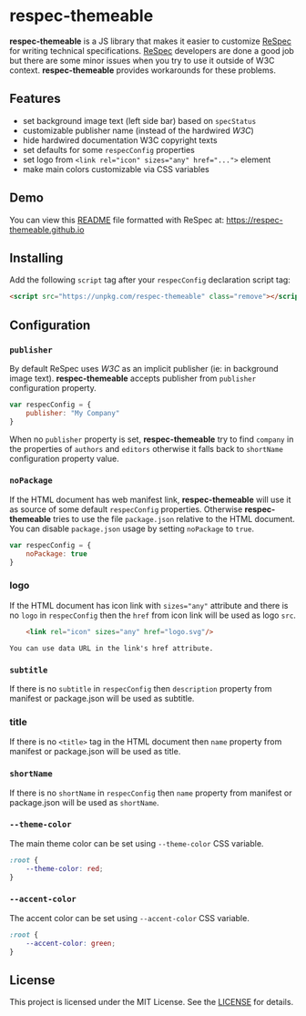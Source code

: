# respec-themeable

 **respec-themeable** is a JS library that makes it easier to customize [ReSpec](https://respec.org) for writing technical specifications. [ReSpec](https://respec.org) developers are done a good job but there are some minor issues when you try to use it outside of W3C context. **respec-themeable** provides workarounds for these problems.

 ## Features

- set background image text (left side bar) based on `specStatus`
- customizable publisher name (instead of the hardwired *W3C*)
- hide hardwired documentation W3C copyright texts
- set defaults for some `respecConfig` properties
- set logo from `<link rel="icon" sizes="any" href="...">` element
- make main colors customizable via CSS variables

## Demo

You can view this [README](README.md) file formatted with ReSpec at: https://respec-themeable.github.io

## Installing

Add the following `script` tag after your `respecConfig` declaration script tag:

```html
<script src="https://unpkg.com/respec-themeable" class="remove"></script>
```

## Configuration

### `publisher`

By default ReSpec uses *W3C* as an implicit publisher (ie: in background image text). **respec-themeable** accepts publisher from `publisher` configuration property.

```JavaScript "example": "set document publisher"
var respecConfig = {
    publisher: "My Company"
}
```

When no `publisher` property is set, **respec-themeable** try to find `company` in the properties of `authors` and `editors` otherwise it falls back to `shortName` configuration property value.

### `noPackage`

If the HTML document has web manifest link, **respec-themeable** will use it as source of some default `respecConfig` properties. Otherwise **respec-themeable** tries to use the file `package.json` relative to the HTML document. You can disable `package.json` usage by setting `noPackage` to `true`.

```JavaScript "example": "disable package.json processing"
var respecConfig = {
    noPackage: true
}
```

### logo

If the HTML document has icon link with `sizes="any"` attribute and there is no `logo` in `respecConfig` then the `href` from icon link will be used as logo `src`.

```HTML "example": "set logo"
    <link rel="icon" sizes="any" href="logo.svg"/>
```

```note
You can use data URL in the link's href attribute.
```

### `subtitle`

If there is no `subtitle` in `respecConfig` then `description` property from manifest or package.json will be used as subtitle.

### title

If there is no `<title>` tag in the HTML document then `name` property from manifest or package.json will be used as title.

### `shortName`

If there is no `shortName` in `respecConfig` then `name` property from manifest or package.json will be used as `shortName`.

### `--theme-color`

The main theme color can be set using `--theme-color` CSS variable.

```CSS "example": "set theme color"
:root {
    --theme-color: red;
}
```

### `--accent-color`

The accent color can be set using `--accent-color` CSS variable.

```CSS "example": "set accent color"
:root {
    --accent-color: green;
}
```

## License

This project is licensed under the MIT License. See the [LICENSE](https://github.com/respec-themeable/respec-themeable.github.io/blob/main/LICENSE) for details.
